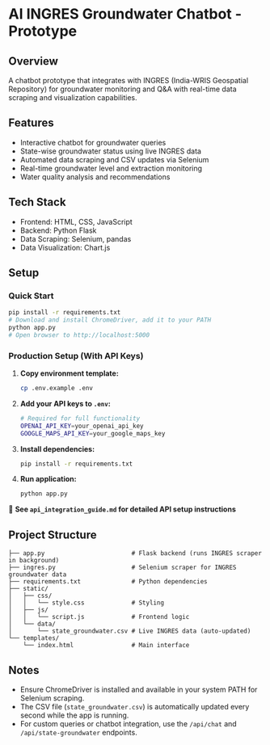# AI INGRES Groundwater Chatbot - Prototype

## Overview
A chatbot prototype that integrates with INGRES (India-WRIS Geospatial Repository) for groundwater monitoring and Q&A with real-time data scraping and visualization capabilities.

## Features
- Interactive chatbot for groundwater queries
- State-wise groundwater status using live INGRES data
- Automated data scraping and CSV updates via Selenium
- Real-time groundwater level and extraction monitoring
- Water quality analysis and recommendations

## Tech Stack
- Frontend: HTML, CSS, JavaScript
- Backend: Python Flask
- Data Scraping: Selenium, pandas
- Data Visualization: Chart.js

## Setup

### Quick Start
```bash
pip install -r requirements.txt
# Download and install ChromeDriver, add it to your PATH
python app.py
# Open browser to http://localhost:5000
```

### Production Setup (With API Keys)
1. **Copy environment template:**
   ```bash
   cp .env.example .env
   ```
2. **Add your API keys to `.env`:**
   ```bash
   # Required for full functionality
   OPENAI_API_KEY=your_openai_api_key
   GOOGLE_MAPS_API_KEY=your_google_maps_key
   ```
3. **Install dependencies:**
   ```bash
   pip install -r requirements.txt
   ```
4. **Run application:**
   ```bash
   python app.py
   ```

📖 **See `api_integration_guide.md` for detailed API setup instructions**

## Project Structure
```
├── app.py                        # Flask backend (runs INGRES scraper in background)
├── ingres.py                     # Selenium scraper for INGRES groundwater data
├── requirements.txt              # Python dependencies
├── static/
│   ├── css/
│   │   └── style.css             # Styling
│   ├── js/
│   │   └── script.js             # Frontend logic
│   └── data/
│       └── state_groundwater.csv # Live INGRES data (auto-updated)
└── templates/
    └── index.html                # Main interface
```

## Notes
- Ensure ChromeDriver is installed and available in your system PATH for Selenium scraping.
- The CSV file (`state_groundwater.csv`) is automatically updated every second while the app is running.
- For custom queries or chatbot integration, use the `/api/chat` and `/api/state-groundwater` endpoints.
